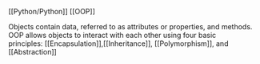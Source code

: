 [[Python/Python]]
[[OOP]]

Objects contain data, referred to as attributes or properties, and methods. OOP allows objects to interact with each other using four basic principles: [[Encapsulation]],[[Inheritance]], [[Polymorphism]], and [[Abstraction]]